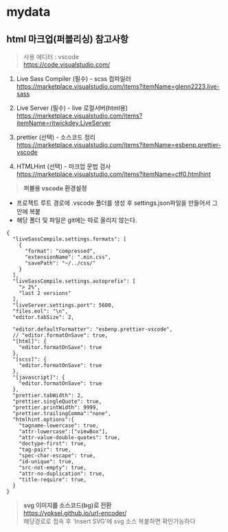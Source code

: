 # mydata

## html 마크업(퍼블리싱) 참고사항

> 사용 에디터 : vscode   
> <https://code.visualstudio.com/>

1. Live Sass Compiler (필수) - scss 컴파일러   
<https://marketplace.visualstudio.com/items?itemName=glenn2223.live-sass>

2. Live Server (필수) - live 로컬서버(html용)   
<https://marketplace.visualstudio.com/items?itemName=ritwickdey.LiveServer>

3. prettier (선택) - 소스코드 정리   
<https://marketplace.visualstudio.com/items?itemName=esbenp.prettier-vscode>

4. HTMLHint (선택) - 마크업 문법 검사   
<https://marketplace.visualstudio.com/items?itemName=ctf0.htmlhint>
   
   
> **퍼블용 vscode 환경설정**
- 프로젝트 루트 경로에 .vscode 폴더를 생성 후 settings.json파일을 만들어서 그안에 복붙
- 해당 폴더 및 파일은 git에는 따로 올리지 않는다.

```
{
  "liveSassCompile.settings.formats": [
    {
      "format": "compressed",
      "extensionName": ".min.css",
      "savePath": "~/../css/"
    }
  ],
  "liveSassCompile.settings.autoprefix": [
    "> 2%",
    "last 2 versions"
  ],
  "liveServer.settings.port": 5600,
  "files.eol": "\n",
  "editor.tabSize": 2,

  "editor.defaultFormatter": "esbenp.prettier-vscode",
  // "editor.formatOnSave": true,
  "[html]": {
    "editor.formatOnSave": true
  },
  "[scss]": {
    "editor.formatOnSave": true
  },
  "[javascript]": {
    "editor.formatOnSave": true
  },
  "prettier.tabWidth": 2,
  "prettier.singleQuote": true,
  "prettier.printWidth": 9999,
  "prettier.trailingComma":"none",
  "htmlhint.options":{
    "tagname-lowercase": true,
    "attr-lowercase":["viewBox"],
    "attr-value-double-quotes": true,
    "doctype-first": true,
    "tag-pair": true,
    "spec-char-escape": true,
    "id-unique": true,
    "src-not-empty": true,
    "attr-no-duplication": true,
    "title-require": true,
  }
}
```

> **svg 이미지를 소스코드(bg)로 전환**   
<https://yoksel.github.io/url-encoder/>   
해당경로로 접속 후 'Insert SVG'에 svg 소스 복붙하면 확인가능하다